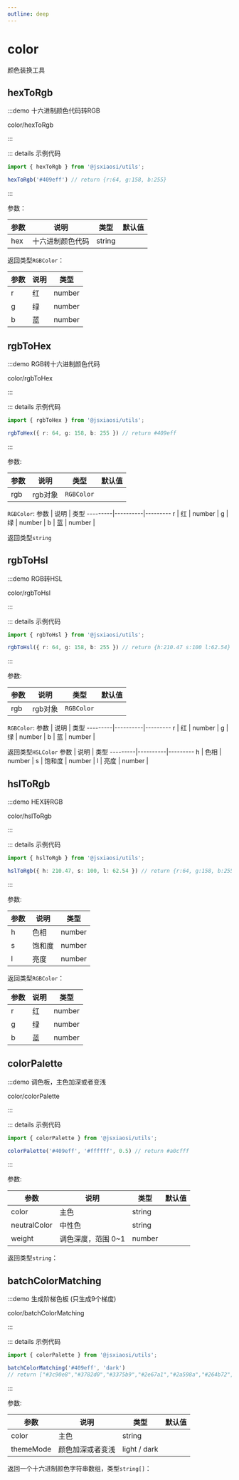 ```yaml
---
outline: deep
---
```


# color

颜色装换工具

## hexToRgb

:::demo 十六进制颜色代码转RGB

color/hexToRgb

:::

::: details 示例代码

``` ts
import { hexToRgb } from '@jsxiaosi/utils';

hexToRgb('#409eff') // return {r:64, g:158, b:255}
```

:::

参数：

参数 | 说明 | 类型 | 默认值
---------|----------|---------|---------
hex | 十六进制颜色代码 | string |

返回类型`RGBColor`：

参数 | 说明 | 类型
---------|----------|---------
r | 红 | number |
g | 绿 | number |
b | 蓝 | number |

## rgbToHex

:::demo RGB转十六进制颜色代码

color/rgbToHex

:::

::: details 示例代码

``` ts
import { rgbToHex } from '@jsxiaosi/utils';

rgbToHex({ r: 64, g: 158, b: 255 }) // return #409eff
```

:::

参数:

参数 | 说明 | 类型 | 默认值
---------|----------|---------|---------
rgb | rgb对象 | `RGBColor` |

`RGBColor`:
参数 | 说明 | 类型
---------|----------|---------
r | 红 | number |
g | 绿 | number |
b | 蓝 | number |

返回类型`string`

## rgbToHsl

:::demo RGB转HSL

color/rgbToHsl

:::

::: details 示例代码

``` ts
import { rgbToHsl } from '@jsxiaosi/utils';

rgbToHsl({ r: 64, g: 158, b: 255 }) // return {h:210.47 s:100 l:62.54}
```

:::

参数:

参数 | 说明 | 类型 | 默认值
---------|----------|---------|---------
rgb | rgb对象 | `RGBColor` |

`RGBColor`:
参数 | 说明 | 类型
---------|----------|---------
r | 红 | number |
g | 绿 | number |
b | 蓝 | number |

返回类型`HSLColor`
参数 | 说明 | 类型
---------|----------|---------
h | 色相 | number |
s | 饱和度 | number |
l | 亮度 | number |

## hslToRgb

:::demo HEX转RGB

color/hslToRgb

:::

::: details 示例代码

``` ts
import { hslToRgb } from '@jsxiaosi/utils';

hslToRgb({ h: 210.47, s: 100, l: 62.54 }) // return {r:64, g:158, b:255}
```

:::

参数:

参数 | 说明 | 类型
---------|----------|---------
h | 色相 | number |
s | 饱和度 | number |
l | 亮度 | number |

返回类型`RGBColor`：

参数 | 说明 | 类型
---------|----------|---------
r | 红 | number |
g | 绿 | number |
b | 蓝 | number |

## colorPalette

:::demo 调色板，主色加深或者变浅

color/colorPalette

:::

::: details 示例代码

``` ts
import { colorPalette } from '@jsxiaosi/utils';

colorPalette('#409eff', '#ffffff', 0.5) // return #a0cfff
```

:::

参数:

参数 | 说明 | 类型 | 默认值
---------|----------|--------- |---------
color | 主色 | string |
neutralColor | 中性色 | string |
weight | 调色深度，范围 0~1 | number |

返回类型`string`：

## batchColorMatching

:::demo 生成阶梯色板 (只生成9个梯度)

color/batchColorMatching

:::

::: details 示例代码

``` ts
import { colorPalette } from '@jsxiaosi/utils';

batchColorMatching('#409eff', 'dark') 
// return ["#3c90e8","#3782d0","#3375b9","#2e67a1","#2a598a","#264b72","#213d5a","#1d3043","#18222b"]
```

:::

参数:

参数 | 说明 | 类型 | 默认值
---------|----------|--------- |---------
color | 主色 | string |
themeMode | 颜色加深或者变浅 | light / dark |

返回一个十六进制颜色字符串数组，类型`string[]`：
